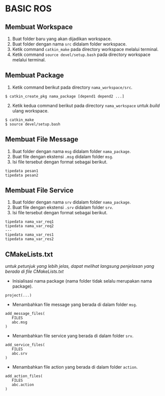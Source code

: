 # BASIC ROS
## Membuat Workspace
1. Buat folder baru yang akan dijadikan workspace.
2. Buat folder dengan nama `src` didalam folder workspace.
3. Ketik command `catkin_make` pada directory workspace melalui terminal.
4. Ketik command `source devel/setup.bash` pada directory workspace melalui terminal.

## Membuat Package
1. Ketik command berikut pada directory `nama_workspace/src`.
```
$ catkin_create_pkg nama_package [depend1 depend2 ...]
```
2. Ketik kedua command berikut pada directory `nama_workspace` untuk *build* ulang workspace.
```
$ catkin_make
$ source devel/setup.bash
```

## Membuat File Message
1. Buat folder dengan nama `msg` didalam folder `nama_package`.
2. Buat file dengan ekstensi `.msg` didalam folder `msg`.
3. Isi file tersebut dengan format sebagai berikut.
```
tipedata pesan1
tipedata pesan2
```

## Membuat File Service
1. Buat folder dengan nama `srv` didalam folder `nama_package`.
2. Buat file dengan ekstensi `.srv` didalam folder `srv`.
3. Isi file tersebut dengan format sebagai berikut.
```
tipedata nama_var_req1
tipedata nama_var_req2
---
tipedata nama_var_res1
tipedata nama_var_res2
```

## CMakeLists.txt
*untuk petunjuk yang lebih jelas, dapat melihat langsung penjelasan yang berada di file CMakeLists.txt*
- Inisialisasi nama package (nama folder tidak selalu merupakan nama package).
```
project(...)
```
- Menambahkan file message yang berada di dalam folder `msg`.
```
add_message_files(
   FILES
   abc.msg
)
```
- Menambahkan file service yang berada di dalam folder `srv`.
```
add_service_files(
   FILES
   abc.srv
)
```
- Menambahkan file action yang berada di dalam folder `action`.
```
add_action_files(
   FILES
   abc.action
)
```
